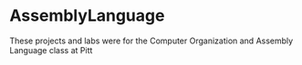 # AssemblyLanguage
These projects and labs were for the Computer Organization and Assembly Language class at Pitt
